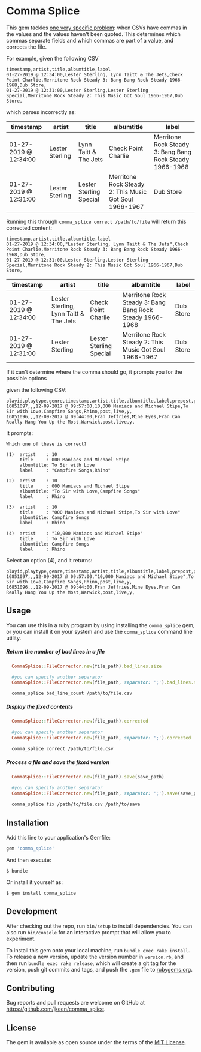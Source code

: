 # Comma Splice

This gem tackles [one very specific problem](https://medium.com/@jeffkeen/how-to-correct-32-000-incorrect-csv-files-in-fewer-than-32-000-steps-a5f1ba25d951): when CSVs have commas in the values and the values haven't been quoted. This determines which commas separate fields and which commas are part of a value, and corrects the file.

For example, given the following CSV

```
timestamp,artist,title,albumtitle,label
01-27-2019 @ 12:34:00,Lester Sterling, Lynn Taitt & The Jets,Check Point Charlie,Merritone Rock Steady 3: Bang Bang Rock Steady 1966-1968,Dub Store,
01-27-2019 @ 12:31:00,Lester Sterling,Lester Sterling Special,Merritone Rock Steady 2: This Music Got Soul 1966-1967,Dub Store,

```

which parses incorrectly as:

| timestamp             | artist          | title       | albumtitle      | label                                                      |
|-----------------------|-----------------|-------------|-----------------|------------------------------------------------------------|
| 01-27-2019 @ 12:34:00 | Lester Sterling | Lynn Taitt & The Jets   | Check Point Charlie                                    | Merritone Rock Steady 3: Bang Bang Rock Steady 1966-1968
| 01-27-2019 @ 12:31:00 | Lester Sterling | Lester Sterling Special | Merritone Rock Steady 2: This Music Got Soul 1966-1967 | Dub Store   |


Running this through `comma_splice correct /path/to/file` will return this corrected content:

```
timestamp,artist,title,albumtitle,label
01-27-2019 @ 12:34:00,"Lester Sterling, Lynn Taitt & The Jets",Check Point Charlie,Merritone Rock Steady 3: Bang Bang Rock Steady 1966-1968,Dub Store,
01-27-2019 @ 12:31:00,Lester Sterling,Lester Sterling Special,Merritone Rock Steady 2: This Music Got Soul 1966-1967,Dub Store,
```

| timestamp             | artist          | title       | albumtitle      | label                                                      |
|-----------------------|-----------------|-------------|-----------------|------------------------------------------------------------|
| 01-27-2019 @ 12:34:00 | Lester Sterling, Lynn Taitt & The Jets   | Check Point Charlie | Merritone Rock Steady 3: Bang Bang Rock Steady 1966-1968 | Dub Store |
| 01-27-2019 @ 12:31:00 | Lester Sterling | Lester Sterling Special | Merritone Rock Steady 2: This Music Got Soul 1966-1967 | Dub Store   |


If it can't determine where the comma should go, it prompts you for the possible options


given the following CSV:

```
playid,playtype,genre,timestamp,artist,title,albumtitle,label,prepost,programtype,iswebcast,isrequest
16851097,,,12-09-2017 @ 09:57:00,10,000 Maniacs and Michael Stipe,To Sir with Love,Campfire Songs,Rhino,post,live,y,
16851096,,,12-09-2017 @ 09:44:00,Fran Jeffries,Mine Eyes,Fran Can Really Hang You Up the Most,Warwick,post,live,y,
```

It prompts:

```
Which one of these is correct?

(1)  artist    : 10
     title     : 000 Maniacs and Michael Stipe
     albumtitle: To Sir with Love
     label     : "Campfire Songs,Rhino"

(2)  artist    : 10
     title     : 000 Maniacs and Michael Stipe
     albumtitle: "To Sir with Love,Campfire Songs"
     label     : Rhino

(3)  artist    : 10
     title     : "000 Maniacs and Michael Stipe,To Sir with Love"
     albumtitle: Campfire Songs
     label     : Rhino

(4)  artist    : "10,000 Maniacs and Michael Stipe"
     title     : To Sir with Love
     albumtitle: Campfire Songs
     label     : Rhino
```

Select an option (4), and it returns:

```
playid,playtype,genre,timestamp,artist,title,albumtitle,label,prepost,programtype,iswebcast,isrequest
16851097,,,12-09-2017 @ 09:57:00,"10,000 Maniacs and Michael Stipe",To Sir with Love,Campfire Songs,Rhino,post,live,y,
16851096,,,12-09-2017 @ 09:44:00,Fran Jeffries,Mine Eyes,Fran Can Really Hang You Up the Most,Warwick,post,live,y,
```

## Usage

You can use this in a ruby program by using installing the `comma_splice` gem, or you can install it on your system and use the `comma_splice` command line utility.


##### Return the number of bad lines in a file

```ruby
  CommaSplice::FileCorrector.new(file_path).bad_lines.size

  #you can specify another separator
  CommaSplice::FileCorrector.new(file_path, separator: ';').bad_lines.size
```
```
  comma_splice bad_line_count /path/to/file.csv
```

##### Display the fixed contents
```ruby
  CommaSplice::FileCorrector.new(file_path).corrected
  
  #you can specify another separator
  CommaSplice::FileCorrector.new(file_path, separator: ';').corrected
```
```bash
  comma_splice correct /path/to/file.csv
```

##### Process a file and save the fixed version
```ruby
  CommaSplice::FileCorrector.new(file_path).save(save_path)
  
  #you can specify another separator
  CommaSplice::FileCorrector.new(file_path, separator: ';').save(save_path)
```
```bash
  comma_splice fix /path/to/file.csv /path/to/save
```

## Installation

Add this line to your application's Gemfile:

```ruby
gem 'comma_splice'
```

And then execute:

    $ bundle

Or install it yourself as:

    $ gem install comma_splice

## Development

After checking out the repo, run `bin/setup` to install dependencies. You can also run `bin/console` for an interactive prompt that will allow you to experiment.

To install this gem onto your local machine, run `bundle exec rake install`. To release a new version, update the version number in `version.rb`, and then run `bundle exec rake release`, which will create a git tag for the version, push git commits and tags, and push the `.gem` file to [rubygems.org](https://rubygems.org).

## Contributing

Bug reports and pull requests are welcome on GitHub at https://github.com/jkeen/comma_splice.

## License

The gem is available as open source under the terms of the [MIT License](https://opensource.org/licenses/MIT).
